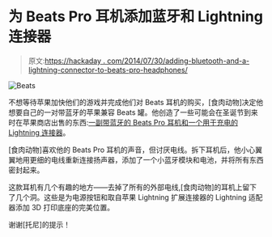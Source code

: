 # 为 Beats Pro 耳机添加蓝牙和 Lightning 连接器

> 原文:[https://hackaday . com/2014/07/30/adding-bluetooth-and-a-lightning-connector-to-beats-pro-headphones/](https://hackaday.com/2014/07/30/adding-bluetooth-and-a-lightning-connector-to-beats-pro-headphones/)

![Beats](../Images/536f85ab864eb2ffa574b56f5e1d0537.png)

不想等待苹果加快他们的游戏并完成他们对 Beats 耳机的购买，[食肉动物]决定他想要自己的一对带蓝牙的苹果兼容 Beats 罐。他创造了一些可能会在圣诞节到来时在苹果商店出售的东西:[一副带蓝牙的 Beats Pro 耳机和一个用于充电的 Lightning 连接器](http://droidbuild.com/index.php?threads/apple-beats-pro-bluetooth-conversion-hack.24/)。

[食肉动物]喜欢他的 Beats Pro 耳机的声音，但讨厌电线。拆下耳机后，他小心翼翼地用更细的电线重新连接扬声器，添加了一个小蓝牙模块和电池，并将所有东西密封起来。

这款耳机有几个有趣的地方——去掉了所有的外部电线,[食肉动物]的耳机上留下了几个洞。这些是为电源按钮和取自苹果 Lightning 扩展连接器的 Lightning 适配器添加 3D 打印底座的完美位置。

谢谢[托尼]的提示！